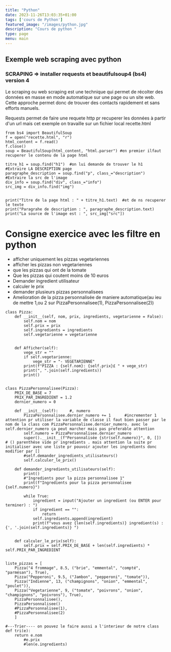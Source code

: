 ```yaml
---
title: "Python"
date: 2023-11-26T13:03:35+01:00
tags: ['cours de Python']
featured_image: "/images/python.jpg"
description: "Cours de python "
type: page
menu: main
---
```


## Exemple web scraping avec python


### SCRAPING    => installer requests et beautifulsoup4 (bs4) version 4

Le scraping ou web scraping est une technique qui permet de récolter des données
en masse en mode automatique sur une page ou un site web.
Cette approche permet donc de trouver des contacts rapidement et sans efforts manuels.

Requests  permet de faire une requete http pr recuperer les données à partir d'un url mais cet exemple on travaille sur un fichier local recette.html

```
from bs4 import BeautifulSoup
f = open("recette.html", "r")
html_content = f.read()
f.close()
soup = BeautifulSoup(html_content, "html.parser") #en premier ilfaut recuperer le contenu de la page html

titre_h1 = soup.find("h1")  #on lui demande de trouver le h1
#Extraire LA DESCRIPTION page
paragraphe_description = soup.find("p", class_="description")
#Extraire la src de l'image
div_info = soup.find("div", class_="info")
src_img = div_info.find("img")


print("Titre de la page html : " + titre_h1.text)  #et de ns recuperer le texte
print("Paragrahe de description : ", paragraphe_description.text)
print("La source de l'image est : ", src_img["src"])

```

# Consigne exercice avec les filtre en python 
 - afficher uniquement les pizzas vegetariennes
 - afficher les pizzas non vegetariennes
 - que les pizzas qui ont de la tomate
 - Que les pizzas qui coutent moins de 10 euros
- Demander ingredient utilisateur
- calculer le prix
- demander plusieurs pizzas personnalisees
- Amelioration de la pizza personnalisée de maniere automatique(au ieu de mettre 1,ou 2 sur PizzaPersonnalisee(1),  PizzaPersonnalisee(2))

```
class Pizza:
    def __init__(self, nom, prix, ingredients, vegetarienne = False):
        self.nom = nom
        self.prix = prix
        self.ingredients = ingredients
        self.vegetarienne = vegetarienne


    def Afficher(self):
        vege_str = ""
        if self.vegetarienne:
            vege_str = "- VEGETARIENNE"
        print(f"PIZZA : {self.nom}: {self.prix}£ " + vege_str)
        print(", ".join(self.ingredients))
        print()


class PizzaPersonnalisee(Pizza):
    PRIX_DE_BASE = 7
    PRIX_PAR_INGREDIENT = 1.2
    dernier_numero = 0

    def __init__(self):     #, numero
        PizzaPersonnalisee.dernier_numero += 1      #incrementer 1    attention pr utiliser la variable de classe il faut bien passer par le nom de la class com PizzaPersonnalisee.dernier_numero. avec le self.dernier_numero ça peut marcher mais pas preferable attention
        self.numero = PizzaPersonnalisee.dernier_numero
        super().__init__(f"Personnalisée {str(self.numero)}", 0, [])  # () parenthése vide pr ingredients . mais attention la suite pr initialiser avec une liste pr pouvoir ajouter les ingredients donc modifier par []
        #self.demander_ingredients_utilisateurs()
        self.calculer_le_prix()

    def demander_ingredients_utilisateurs(self):
        print()
        #"Ingredients pour la pizza personnalisee 1"
        print(f"Ingredients pour la pizza personnalisee {self.numero}")

        while True:
            ingredient = input("Ajouter un ingredient (ou ENTER pour terminer) : ")
            if ingredient == "":
                return
            self.ingredients.append(ingredient)
            print(f"vous avez {len(self.ingredients)} ingredient(s) : {', '.join(self.ingredients)} ")


    def calculer_le_prix(self):
        self.prix = self.PRIX_DE_BASE + len(self.ingredients) * self.PRIX_PAR_INGREDIENT


liste_pizzas = [
    Pizza("4 frommage", 8.5, ("brie", "emmental", "compté", "parmésan"), True),
    Pizza("Pepperoni", 9.5, ("Jambon", "pepperoni", "tomate")),
    Pizza("Indienne", 13, ("champignons", "onion", "emmental", "poulet")),
    Pizza("Vegetarienne", 9, ("tomate", "poivrons", "onion", "champignons", "poivrons"), True),
    PizzaPersonnalisee(),
    PizzaPersonnalisee()
    #PizzaPersonnalisee(1),
    #PizzaPersonnalisee(2)
    ]

#---Trier---- on pouvez le faire aussi a l'interieur de notre class
def tri(e):
    return e.nom
        #e.prix
        #len(e.ingredients)
```